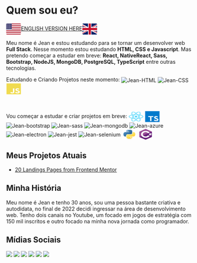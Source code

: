 ﻿# Quem sou eu?

<img align="center" alt="Jean-HTML" height="30" width="40" src="/img/united-states-flag-icon.svg"/>[ENGLISH VERSION HERE](https://github.com/JeanArkantos/Arkantos_ReadMe_English/blob/main/README.md)<img align="center" alt="Jean-HTML" height="30" width="40" src="/img/united-kingdom-flag-icon.svg"/>

Meu nome é Jean e estou estudando para se tornar um desenvolver web **Full Stack**. Nesse momento estou estudando **HTML, CSS e Javascript**. Mas pretendo começar a estudar em breve: **React, NativeReact, Sass, Bootstrap, NodeJS, MongoDB, PostgreSQL, TypeScript** entre outras tecnologias.

<div style="display: inline_block">
  <p> Estudando e Criando Projetos neste momento: 
  <img align="center" alt="Jean-HTML" height="30" width="40" src="https://cdn.jsdelivr.net/gh/devicons/devicon/icons/html5/html5-original.svg">
  <img align="center" alt="Jean-CSS" height="30" width="40" src="https://cdn.jsdelivr.net/gh/devicons/devicon/icons/css3/css3-original.svg">
  <img align="center" alt="Jean-Js" height="30" width="40" src="https://raw.githubusercontent.com/devicons/devicon/master/icons/javascript/javascript-plain.svg">
</div>
<div style="display: inline_block"><br>
  <p> Vou começar a estudar e criar projetos em breve: 
  <img align="center" alt="Jean-React" height="30" width="40" src="https://raw.githubusercontent.com/devicons/devicon/master/icons/react/react-original.svg">
  <img align="center" alt="Jean-Ts" height="30" width="40" src="https://raw.githubusercontent.com/devicons/devicon/master/icons/typescript/typescript-plain.svg">
  <img align="center" alt="Jean-bootstrap" height="30" width="40"  src="https://cdn.jsdelivr.net/gh/devicons/devicon/icons/bootstrap/bootstrap-original.svg" />
  <img align="center" alt="Jean-sass" height="30" width="40"  src="https://cdn.jsdelivr.net/gh/devicons/devicon/icons/sass/sass-original.svg" />
  <img align="center" alt="Jean-mongodb" height="30" width="40"  src="https://cdn.jsdelivr.net/gh/devicons/devicon/icons/mongodb/mongodb-original.svg">
  <img align="center" alt="Jean-azure" height="30" width="40"  src="https://cdn.jsdelivr.net/gh/devicons/devicon/icons/azure/azure-original.svg" />
  <img align="center" alt="Jean-electron" height="30" width="40"  src="https://cdn.jsdelivr.net/gh/devicons/devicon/icons/electron/electron-original.svg" />
  <img align="center" alt="Jean-jest" height="30" width="40"  src="https://cdn.jsdelivr.net/gh/devicons/devicon/icons/jest/jest-plain.svg" />
  <img align="center" alt="Jean-selenium" height="30" width="40"  src="https://cdn.jsdelivr.net/gh/devicons/devicon/icons/selenium/selenium-original.svg" />
  <img align="center" alt="Jean-Python" height="30" width="40" src="https://raw.githubusercontent.com/devicons/devicon/master/icons/python/python-original.svg">
  <img align="center" alt="Jean-Csharp" height="30" width="40" src="https://raw.githubusercontent.com/devicons/devicon/master/icons/csharp/csharp-original.svg">
</div>

## Meus Projetos Atuais

- [20 Landings Pages from Frontend Mentor](https://github.com/JeanArkantos/Frontend_Mentor_Project)

## Minha História

Meu nome é Jean e tenho 30 anos, sou uma pessoa bastante criativa e autodidata, no final de 2022 decidi ingressar na área de desenvolvimento web. Tenho dois canais no Youtube, um focado em jogos de estratégia com 150 mil inscritos e outro focado na minha nova jornada como programador.


## Mídias Sociais

<div> 
  <a href="https://www.linkedin.com/in/jean-ricardo-79928a256/" target="_blank"><img src="https://img.shields.io/badge/-LinkedIn-%230077B5?style=for-the-badge&logo=linkedin&logoColor=white" target="_blank"></a> 
  <a href="https://www.youtube.com/c/Arkantos" target="_blank"><img src="https://img.shields.io/badge/YouTube (Gaming)-FF0000?style=for-the-badge&logo=youtube&logoColor=white" target="_blank"></a>
  <a href="https://www.youtube.com/@falaarkantos" target="_blank"><img src="https://img.shields.io/badge/YouTube (Dev)-FF0000?style=for-the-badge&logo=youtube&logoColor=white" target="_blank"></a>
 	<a href="https://www.twitch.tv/arkantosjoga" target="_blank"><img src="https://img.shields.io/badge/Twitch-9146FF?style=for-the-badge&logo=twitch&logoColor=white" target="_blank"></a>
  <a href = "mailto:arkantos.creator@gmail.com"><img src="https://img.shields.io/badge/-Gmail-%23333?style=for-the-badge&logo=gmail&logoColor=white" target="_blank"></a> 
  <a href = "https://wa.me/5547984247576"><img src="https://img.shields.io/badge/WhatsApp-25D366?style=for-the-badge&logo=whatsapp&logoColor=white" target="_blank"></a>
